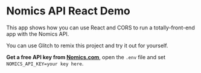 Nomics API React Demo
=====================

This app shows how you can use React and CORS to run a totally-front-end app with the Nomics API.

You can use Glitch to remix this project and try it out for yourself.

**Get a free API key from [Nomics.com](https://nomics.com)**, open the `.env` file and set `NOMICS_API_KEY=your key here`.
